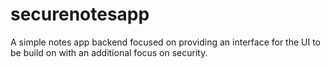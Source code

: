 # securenotesapp
A simple notes app backend focused on providing an interface for the UI to be build on with an additional focus on security.
